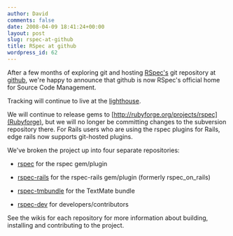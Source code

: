 ```yaml
---
author: David
comments: false
date: 2008-04-09 18:41:24+00:00
layout: post
slug: rspec-at-github
title: RSpec at github
wordpress_id: 62
---
```


After a few months of exploring git and hosting [RSpec's](http://rspec.info) git repository at [github](http://github.com/dchelimsky/rspec), we're happy to announce that github is now RSpec's official home for Source Code Management.






Tracking will continue to live at the [lighthouse](http://rspec.lighthouseapp.com).






We will continue to release gems to [http://rubyforge.org/projects/rspec](Rubyforge), but we will no longer be committing changes to the subversion repository there. For Rails users who are using the rspec plugins for Rails, edge rails now supports git-hosted plugins.






We've broken the project up into four separate repositories:








  * [rspec](http://github.com/dchelimsky/rspec/wikis/home) for the rspec gem/plugin

  
  * [rspec-rails](http://github.com/dchelimsky/rspec-rails/wikis/home) for the rspec-rails gem/plugin (formerly rspec_on_rails)

  
  * [rspec-tmbundle](http://github.com/dchelimsky/rspec-tmbundle/wikis/home) for the TextMate bundle

  
  * [rspec-dev](http://github.com/dchelimsky/rspec-dev/wikis/home) for developers/contributors






See the wikis for each repository for more information about building, installing and contributing to the project.
